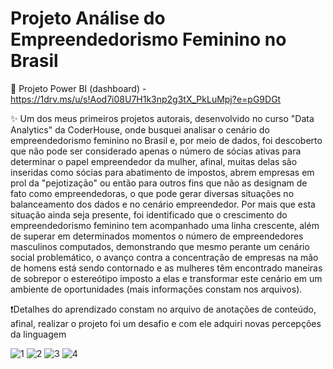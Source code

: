 # Projeto Análise do Empreendedorismo Feminino no Brasil

📄 Projeto Power BI (dashboard) - https://1drv.ms/u/s!Aod7i08U7H1k3np2g3tX_PkLuMpj?e=pG9DGt

✨ Um dos meus primeiros projetos autorais, desenvolvido no curso "Data Analytics" da CoderHouse, onde busquei analisar o cenário do empreendedorismo feminino no Brasil e, por meio de dados, foi descoberto que não pode ser considerado apenas o número de sócias ativas para determinar o papel empreendedor da mulher, afinal, muitas delas são inseridas como sócias para abatimento de impostos, abrem empresas em prol da "pejotização" ou então para outros fins que não as designam de fato como empreendedoras, o que pode gerar diversas situações no balanceamento dos dados e no cenário empreendedor. Por mais que esta situação ainda seja presente, foi identificado que o crescimento do empreendedorismo feminino tem acompanhado uma linha crescente, além de superar em determinados momentos o número de empreendedores masculinos computados, demonstrando que mesmo perante um cenário social problemático, o avanço contra a concentração de empresas na mão de homens está sendo contornado e as mulheres têm encontrado maneiras de sobrepor o estereótipo imposto a elas e transformar este cenário em um ambiente de oportunidades (mais informações constam nos arquivos).

❗Detalhes do aprendizado constam no arquivo de anotações de conteúdo, afinal, realizar o projeto foi um desafio e com ele adquiri novas percepções da linguagem

![1](https://media.licdn.com/dms/image/v2/D4D22AQHXGHq6iw0s9w/feedshare-shrink_2048_1536/feedshare-shrink_2048_1536/0/1714412926791?e=1753920000&v=beta&t=asz_E2c1QjRIbThW_bCowyeNi6HVayp45lIu-banJdg)
![2](https://media.licdn.com/dms/image/v2/D4D22AQEAIjUmYrkirw/feedshare-shrink_2048_1536/feedshare-shrink_2048_1536/0/1714412926701?e=1753920000&v=beta&t=CcNuKSDbxQXz0oMsz7NkeqrfpuJ_ZmQ8kN6NxWjUiPE)
![3](https://media.licdn.com/dms/image/v2/D4D22AQGbeWk3BsaDOg/feedshare-shrink_2048_1536/feedshare-shrink_2048_1536/0/1714412926804?e=1753920000&v=beta&t=XYzN2TMBLVyaSELNUT6OFKpL85Aaor9nNQuOZ6zBP2U)
![4](https://media.licdn.com/dms/image/v2/D4D22AQFfcmUAwZ2jxg/feedshare-shrink_2048_1536/feedshare-shrink_2048_1536/0/1714412927066?e=1753920000&v=beta&t=b_AfVrZzjgT9jHqCKbijc_rjZOQYjdnuEOuK9N53kN4)
